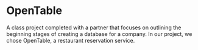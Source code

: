 # OpenTable
A class project completed with a partner that focuses on outlining the beginning stages of creating a database for a company. In our project, we chose OpenTable, a restaurant reservation service. 
